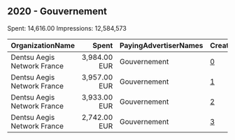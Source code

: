 ## 2020 - Gouvernement 
Spent: 14,616.00
Impressions: 12,584,573

|OrganizationName|Spent|PayingAdvertiserNames|CreativeUrls|Impressions|Genders|AgeBrackets|CountryCodes|BillingAddresses|CandidateBallotInformation|
|:---|---:|:---|:---|---:|:---|:---|:---|:---|:---|
|Dentsu Aegis Network France|3,984.00 EUR|Gouvernement|[0](https://www.snap.com/political-ads/asset/6a9911b19175a1d785cadd24032c3d5923211a5ca9a73cb890c108310d8aaf6c?mediaType=mp4)|3,364,985||18-24|france|"67 Av. de Wagram,Paris,75017,FR"||
|Dentsu Aegis Network France|3,957.00 EUR|Gouvernement|[1](https://www.snap.com/political-ads/asset/3c4801400cdb684ed7754917637d603826645e352373edfc35fe05b241191752?mediaType=mp4)|3,346,585||18-24|france|"67 Av. de Wagram,Paris,75017,FR"||
|Dentsu Aegis Network France|3,933.00 EUR|Gouvernement|[2](https://www.snap.com/political-ads/asset/ddb40713525fe7d0efe7e9c9ef27a261c20de218d381a88cd5f50bb953702e69?mediaType=mp4)|3,327,499||18-24|france|"67 Av. de Wagram,Paris,75017,FR"||
|Dentsu Aegis Network France|2,742.00 EUR|Gouvernement|[3](https://www.snap.com/political-ads/asset/1feff06f70e64c39b2f060840d67d292acdb033d393a2e0ca22340c1ef01010a?mediaType=mp4)|2,545,504||18-24|france|"67 Av. de Wagram,Paris,75017,FR"||

